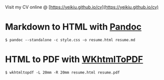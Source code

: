 Visit my CV online @ [https://yeikiu.github.io/cv](https://yeikiu.github.io/cv)

# Markdown to HTML with [Pandoc](https://pandoc.org)

```
$ pandoc --standalone -c style.css -o resume.html resume.md
```

# HTML to PDF with [WKhtmlToPDF](https://wkhtmltopdf.org)

```
$ wkhtmltopdf -L 20mm -R 20mm resume.html resume.pdf
```
